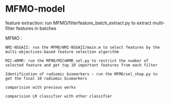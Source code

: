 # MFMO-model

feature extraction:  run MFMO/filterfeature_batch_extract.py to extract multi-filter features in batches


MFMO : 
  
    NMI-NSGAII: run the MFMO/NMI-NSGAII/main.m to select features by the multi-objectives-based feature selection algorithm
  
    MIC-mRMR: run the MFMO/MICmRMR_sel.py to restrict the number of selected feature and get top 10 important features from each filter
  
    Identification of radiomic biomarkers : run the MFMO/sel_shap.py to get the final 10 radiomic biomarkers
    
    comparision with previous works
    
    comparision LR classifier with other classifier
